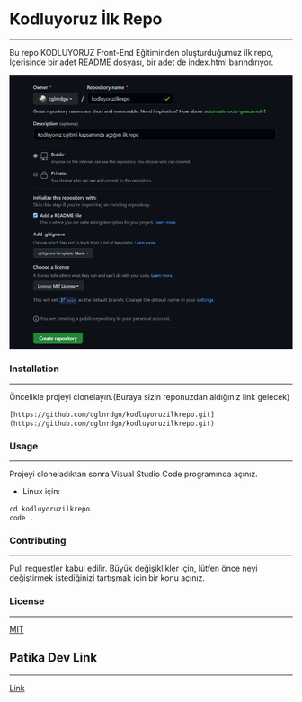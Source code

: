 # Kodluyoruz İlk Repo
________________________________________________________________

Bu repo KODLUYORUZ Front-End Eğitiminden oluşturduğumuz ilk repo, İçerisinde bir adet README dosyası, bir adet de index.html barındırıyor.

![](https://raw.githubusercontent.com/cglnrdgn/kodluyoruzilkrepo/main/img.png)

### Installation
________________________________________________________________

Öncelikle projeyi clonelayın.(Buraya sizin reponuzdan aldığınız link gelecek)

```
[https://github.com/cglnrdgn/kodluyoruzilkrepo.git](https://github.com/cglnrdgn/kodluyoruzilkrepo.git)
```

### Usage
________________________________________________________________
Projeyi cloneladıktan sonra Visual Studio Code programında açınız.

- Linux için:
 ```
 cd kodluyoruzilkrepo
 code .
 ```
  


### Contributing
________________________________________________________________

Pull requestler kabul edilir. Büyük değişiklikler için, lütfen önce neyi değiştirmek istediğinizi tartışmak için bir konu açınız.


### License
________________________________________________________________

[MIT](https://github.com/AsilturkOguzhan/kodluyoruzilkrepo/blob/main/LICENSE)

## Patika Dev Link
________________________________________________________________

[Link](https://app.patika.dev/caglanurdogan)

